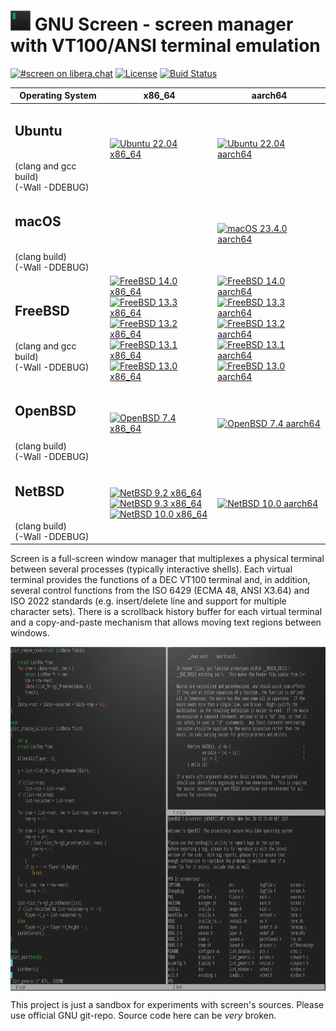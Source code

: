 # ![](https://raw.githubusercontent.com/alexander-naumov/gnu-screen/main/favicon.png) GNU Screen - screen manager with VT100/ANSI terminal emulation

[![#screen on libera.chat](https://img.shields.io/badge/IRC-%23screen-blue)](https://kiwiirc.com/nextclient/irc.libera.chat/#screen)
[![License](https://img.shields.io/github/license/alexander-naumov/gnu-screen)](https://github.com/alexander-naumov/gnu-screen/COPYING)
[![Buid Status](https://app.travis-ci.com/alexander-naumov/gnu-screen.svg?branch=main&status=started)](https://app.travis-ci.com/github/alexander-naumov/gnu-screen)

| Operating System | x86_64 | aarch64 |
|------------------|--------|---------|
| <h2>Ubuntu</h2><br>(clang and gcc build)<br>(-Wall -DDEBUG)|[![Ubuntu 22.04 x86_64](https://github.com/alexander-naumov/gnu-screen/actions/workflows/ubuntu_22_04_x86_64.yml/badge.svg)](https://github.com/alexander-naumov/gnu-screen/actions/workflows/ubuntu_22_04_x86_64.yml)|[![Ubuntu 22.04 aarch64](https://github.com/alexander-naumov/gnu-screen/actions/workflows/ubuntu_22_04_aarch64.yml/badge.svg)](https://github.com/alexander-naumov/gnu-screen/actions/workflows/ubuntu_22_04_aarch64.yml)|
| <h2>macOS</h2><br>(clang build)<br>(-Wall -DDEBUG)||[![macOS 23.4.0 aarch64](https://github.com/alexander-naumov/gnu-screen/actions/workflows/macos_23_4_0_aarch64.yml/badge.svg)](https://github.com/alexander-naumov/gnu-screen/actions/workflows/macos_23_4_0_aarch64.yml)|
| <h2>FreeBSD</h2><br>(clang and gcc build)<br>(-Wall -DDEBUG)|[![FreeBSD 14.0 x86_64](https://github.com/alexander-naumov/gnu-screen-on-freebsd/actions/workflows/14.0_x86.yml/badge.svg)](https://github.com/alexander-naumov/gnu-screen-on-freebsd/actions/workflows/14.0_x86.yml)<br>[![FreeBSD 13.3 x86_64](https://github.com/alexander-naumov/gnu-screen-on-freebsd/actions/workflows/13.3_x86_64.yml/badge.svg)](https://github.com/alexander-naumov/gnu-screen-on-freebsd/actions/workflows/13.3_x86_64.yml)<br>[![FreeBSD 13.2 x86_64](https://github.com/alexander-naumov/gnu-screen-on-freebsd/actions/workflows/13.2_x86_64.yml/badge.svg)](https://github.com/alexander-naumov/gnu-screen-on-freebsd/actions/workflows/13.2_x86_64.yml)<br>[![FreeBSD 13.1 x86_64](https://github.com/alexander-naumov/gnu-screen-on-freebsd/actions/workflows/13.1_x86_64.yml/badge.svg)](https://github.com/alexander-naumov/gnu-screen-on-freebsd/actions/workflows/13.1_x86_64.yml)<br>[![FreeBSD 13.0 x86_64](https://github.com/alexander-naumov/gnu-screen-on-freebsd/actions/workflows/13.0_x86_64.yml/badge.svg)](https://github.com/alexander-naumov/gnu-screen-on-freebsd/actions/workflows/13.0_x86_64.yml)|[![FreeBSD 14.0 aarch64](https://github.com/alexander-naumov/gnu-screen-on-freebsd/actions/workflows/14.0_aarch64.yml/badge.svg)](https://github.com/alexander-naumov/gnu-screen-on-freebsd/actions/workflows/14.0_aarch64.yml)<br>[![FreeBSD 13.3 aarch64](https://github.com/alexander-naumov/gnu-screen-on-freebsd/actions/workflows/13.3_aarch64.yml/badge.svg)](https://github.com/alexander-naumov/gnu-screen-on-freebsd/actions/workflows/13.3_aarch64.yml)<br>[![FreeBSD 13.2 aarch64](https://github.com/alexander-naumov/gnu-screen-on-freebsd/actions/workflows/13.2_aarch64.yml/badge.svg)](https://github.com/alexander-naumov/gnu-screen-on-freebsd/actions/workflows/13.2_aarch64.yml)<br>[![FreeBSD 13.1 aarch64](https://github.com/alexander-naumov/gnu-screen-on-freebsd/actions/workflows/13.1_aarch64.yml/badge.svg)](https://github.com/alexander-naumov/gnu-screen-on-freebsd/actions/workflows/13.1_aarch64.yml)<br>[![FreeBSD 13.0 aarch64](https://github.com/alexander-naumov/gnu-screen-on-freebsd/actions/workflows/13.0_aarch64.yml/badge.svg)](https://github.com/alexander-naumov/gnu-screen-on-freebsd/actions/workflows/13.0_aarch64.yml)|
| <h2>OpenBSD</h2><br>(clang build)<br>(-Wall -DDEBUG)|[![OpenBSD 7.4 x86_64](https://github.com/alexander-naumov/gnu-screen/actions/workflows/openbsd_7_4_x86_64.yml/badge.svg)](https://github.com/alexander-naumov/gnu-screen/actions/workflows/openbsd_7_4_x86_64.yml)|[![OpenBSD 7.4 aarch64](https://github.com/alexander-naumov/gnu-screen/actions/workflows/openbsd_7_4_aarch64.yml/badge.svg)](https://github.com/alexander-naumov/gnu-screen/actions/workflows/openbsd_7_4_aarch64.yml)|
| <h2>NetBSD</h2><br>(clang build)<br>(-Wall -DDEBUG)|[![NetBSD 9.2 x86_64](https://github.com/alexander-naumov/gnu-screen-on-netbsd/actions/workflows/netbsd_9_2_x86_64.yml/badge.svg)](https://github.com/alexander-naumov/gnu-screen-on-netbsd/actions/workflows/netbsd_9_2_x86_64.yml) <br>[![NetBSD 9.3 x86_64](https://github.com/alexander-naumov/gnu-screen-on-netbsd/actions/workflows/netbsd_9_3_x86_64.yml/badge.svg)](https://github.com/alexander-naumov/gnu-screen-on-netbsd/actions/workflows/netbsd_9_3_x86_64.yml) <br>[![NetBSD 10.0 x86_64](https://github.com/alexander-naumov/gnu-screen-on-netbsd/actions/workflows/netbsd_10_0_x86_64.yml/badge.svg)](https://github.com/alexander-naumov/gnu-screen-on-netbsd/actions/workflows/netbsd_10_0_x86_64.yml)|[![NetBSD 10.0 aarch64](https://github.com/alexander-naumov/gnu-screen-on-netbsd/actions/workflows/netbsd_10_0_aarch64.yml/badge.svg)](https://github.com/alexander-naumov/gnu-screen-on-netbsd/actions/workflows/netbsd_10_0_aarch64.yml)|

Screen is a full-screen window manager that multiplexes a physical
terminal between several processes (typically interactive shells).
Each virtual terminal provides the functions of a DEC VT100 terminal
and, in addition, several control functions from the ISO 6429
(ECMA 48, ANSI X3.64) and ISO 2022 standards (e.g. insert/delete
line and support for  multiple character sets).
There is a scrollback history buffer for each virtual terminal and
a copy-and-paste mechanism that allows moving text regions between
windows.

<img align="center" src="screenshot.png" height="550">

This project is just a sandbox for experiments with screen's sources.
Please use official GNU git-repo. Source code here can be *very* broken.
